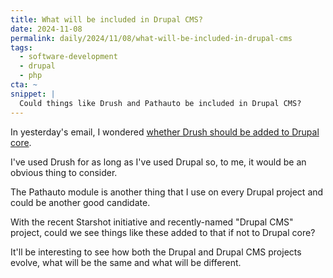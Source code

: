 ```yaml
---
title: What will be included in Drupal CMS?
date: 2024-11-08
permalink: daily/2024/11/08/what-will-be-included-in-drupal-cms
tags:
  - software-development
  - drupal
  - php
cta: ~
snippet: |
  Could things like Drush and Pathauto be included in Drupal CMS?
---
```


In yesterday's email, I wondered [whether Drush should be added to Drupal core][0].

I've used Drush for as long as I've used Drupal so, to me, it would be an obvious thing to consider.

The Pathauto module is another thing that I use on every Drupal project and could be another good candidate.

With the recent Starshot initiative and recently-named "Drupal CMS" project, could we see things like these added to that if not to Drupal core?

It'll be interesting to see how both the Drupal and Drupal CMS projects evolve, what will be the same and what will be different.

[0]: {{site.url}}/daily/2024/11/07/should-drush-be-in-drupal-core
